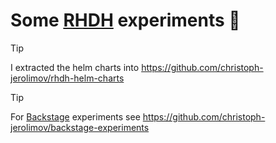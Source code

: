 # Some [RHDH](https://developers.redhat.com/rhdh) experiments 🧪

> [!TIP]
> I extracted the helm charts into https://github.com/christoph-jerolimov/rhdh-helm-charts

> [!TIP]
> For [Backstage](https://backstage.io/) experiments see https://github.com/christoph-jerolimov/backstage-experiments

